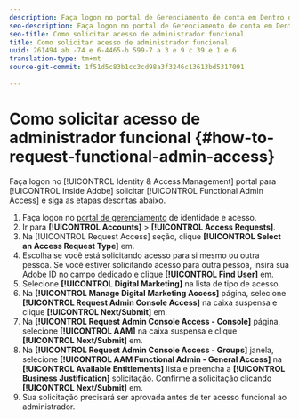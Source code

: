 ```yaml
---
description: Faça logon no portal de Gerenciamento de conta em Dentro da Adobe para solicitar Acesso administrativo funcional e seguir as etapas descritas abaixo.
seo-description: Faça logon no portal de Gerenciamento de conta em Dentro da Adobe para solicitar Acesso administrativo funcional e seguir as etapas descritas abaixo.
seo-title: Como solicitar acesso de administrador funcional
title: Como solicitar acesso de administrador funcional
uuid: 261494 ab -74 e 6-4465-b 599-7 a 3 e 9 c 39 e 1 e 6
translation-type: tm+mt
source-git-commit: 1f51d5c83b1cc3cd98a3f3246c13613bd5317091

---
```



# Como solicitar acesso de administrador funcional {#how-to-request-functional-admin-access}

Faça logon no [!UICONTROL Identity & Access Management] portal para [!UICONTROL Inside Adobe] solicitar [!UICONTROL Functional Admin Access] e siga as etapas descritas abaixo.

<!-- request-functional-admin-access.xml -->

1. Faça logon no [portal de gerenciamento](https://iam.corp.adobe.com) de identidade e acesso.
2. Ir para **[!UICONTROL Accounts]** &gt; **[!UICONTROL Access Requests]**.
3. Na [!UICONTROL Request Access] seção, clique **[!UICONTROL Select an Access Request Type]** em.
4. Escolha se você está solicitando acesso para si mesmo ou outra pessoa. Se você estiver solicitando acesso para outra pessoa, insira sua Adobe ID no campo dedicado e clique **[!UICONTROL Find User]** em.
5. Selecione **[!UICONTROL Digital Marketing]** na lista de tipo de acesso.
6. Na **[!UICONTROL Manage Digital Marketing Access]** página, selecione **[!UICONTROL Request Admin Console Access]** na caixa suspensa e clique **[!UICONTROL Next/Submit]** em.
7. Na **[!UICONTROL Request Admin Console Access - Console]** página, selecione **[!UICONTROL AAM]** na caixa suspensa e clique **[!UICONTROL Next/Submit]** em.
8. Na **[!UICONTROL Request Admin Console Access - Groups]** janela, selecione **[!UICONTROL AAM Functional Admin - General Access]** na **[!UICONTROL Available Entitlements]** lista e preencha a **[!UICONTROL Business Justification]** solicitação. Confirme a solicitação clicando **[!UICONTROL Next/Submit]** em.
9. Sua solicitação precisará ser aprovada antes de ter acesso funcional ao administrador.